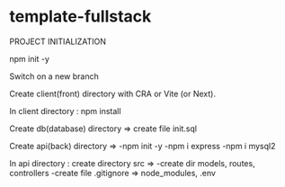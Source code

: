 # template-fullstack

PROJECT INITIALIZATION

npm init -y

Switch on a new branch

Create client(front) directory with CRA or Vite (or Next).

In client directory : npm install

Create db(database) directory => create file init.sql

Create api(back) directory =>
-npm init -y
-npm i express
-npm i mysql2

In api directory : create directory src =>
-create dir models, routes, controllers
-create file .gitignore => node_modules, .env
